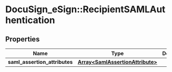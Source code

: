 # DocuSign_eSign::RecipientSAMLAuthentication

## Properties
Name | Type | Description | Notes
------------ | ------------- | ------------- | -------------
**saml_assertion_attributes** | [**Array&lt;SamlAssertionAttribute&gt;**](SamlAssertionAttribute.md) |  | [optional] 


